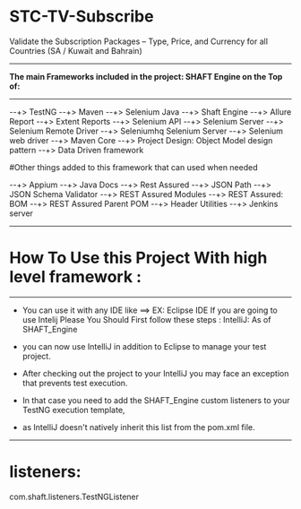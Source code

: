 # STC-TV-Subscribe
Validate the Subscription Packages – Type, Price, and Currency for all Countries (SA / Kuwait and Bahrain)


 -----------------------------------------------------

**The main Frameworks included in the project: SHAFT Engine on the Top of:**

-----------------------------------------------------
--+> TestNG
--+> Maven
--+> Selenium Java
--+> Shaft Engine
--+> Allure Report
--+> Extent Reports
--+> Selenium API
--+> Selenium Server
--+> Selenium Remote Driver
--+> Seleniumhq Selenium Server
--+> Selenium web driver 
--+> Maven Core
--+> Project Design: Object Model design pattern
--+> Data Driven framework

#Other things added to this framework  that can used when needed 

--+> Appium 
--+> Java Docs
--+> Rest Assured 
--+> JSON Path
--+> JSON Schema Validator
--+> REST Assured Modules
--+> REST Assured: BOM
--+> REST Assured Parent POM
--+> Header Utilities
--+> Jenkins server 


-----------------------------------------------------
# How To Use this Project With high level framework : 
-----------------------------------------------------
* You can use it with any IDE like ==> EX: Eclipse IDE If you are going to use Intelij Please You Should First follow these steps : IntelliJ: As of SHAFT_Engine 
* you can now use IntelliJ in addition to Eclipse to manage your test project.

* After checking out the project to your IntelliJ you may face an exception that prevents test execution.

* In that case you need to add the SHAFT_Engine custom listeners to your TestNG execution template, 
* as IntelliJ doesn't natively inherit this list from the pom.xml file.

 -----------------------------------------------------

# listeners: 
com.shaft.listeners.TestNGListener
